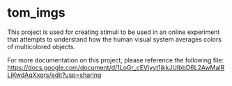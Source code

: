 # tom_imgs
This project is used for creating stimuli to be used in an online experiment that attempts to understand how the human visual system averages colors of multicolored objects.

For more documentation on this project, please reference the following file: https://docs.google.com/document/d/1LoGr_cEViyyt1jkkJUIbbD6L2AwMalRLjKwdAqXxqrs/edit?usp=sharing
